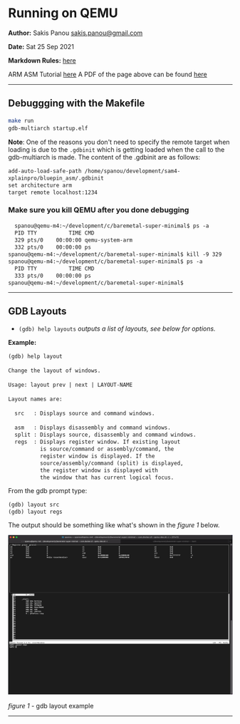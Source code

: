 # Running on QEMU

__Author:__ Sakis Panou <sakis.panou@gmail.com>

__Date:__ Sat 25 Sep 2021

__Markdown Rules:__ [here](https://www.markdownguide.org/basic-syntax/)

ARM ASM Tutorial
[here](https://www.mikrocontroller.net/articles/ARM-ASM-Tutorial)
A PDF of the page above can be found [here](./ARM-ASM-Tutorial.pdf)
***

## Debuggging with the Makefile

```bash
make run
gdb-multiarch startup.elf
```
**Note**: One of the reasons you don't need to specify the remote target when loading
is due to the ```.gdbinit``` which is getting loaded when the call to the gdb-multiarch is made. The content of the .gdbinit are as follows:
```
add-auto-load-safe-path /home/spanou/development/sam4-xplainpro/bluepin_asm/.gdbinit
set architecture arm
target remote localhost:1234
```

### Make sure you kill QEMU after you done debugging
```
  spanou@qemu-m4:~/development/c/baremetal-super-minimal$ ps -a
  PID TTY          TIME CMD
  329 pts/0    00:00:00 qemu-system-arm
  332 pts/0    00:00:00 ps
spanou@qemu-m4:~/development/c/baremetal-super-minimal$ kill -9 329
spanou@qemu-m4:~/development/c/baremetal-super-minimal$ ps -a
  PID TTY          TIME CMD
  333 pts/0    00:00:00 ps
spanou@qemu-m4:~/development/c/baremetal-super-minimal$ 
```
***


## GDB Layouts
- `(gdb) help layouts`  _outputs a list of layouts, see below for options._

__Example:__

```
(gdb) help layout

Change the layout of windows.

Usage: layout prev | next | LAYOUT-NAME

Layout names are:

  src   : Displays source and command windows.

  asm   : Displays disassembly and command windows.
  split : Displays source, disassembly and command windows.
  regs  : Displays register window. If existing layout
          is source/command or assembly/command, the
          register window is displayed. If the
          source/assembly/command (split) is displayed,
          the register window is displayed with
          the window that has current logical focus.
```
From the gdb prompt type:
```
(gdb) layout src
(gdb) layout regs
```

The output should be something like what's shown in the _figure 1_ below.

![Layout with Src and Regs](./layout_src_regs-simple.png)

_figure 1_ - gdb layout example


***

